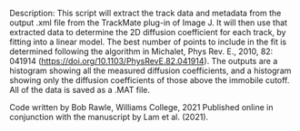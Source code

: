 Description:
This script will extract the track data and metadata from the output .xml 
file from the TrackMate plug-in of Image J. It will then use that extracted
data to determine the 2D diffusion coefficient for each track, by fitting
into a linear model. The best number of points to include in the fit is
determined following the algorithm in Michalet, Phys Rev. E., 2010, 82: 041914
(https://doi.org/10.1103/PhysRevE.82.041914). The outputs are a histogram
showing all the measured diffusion coefficients, and a histogram showing
only the diffusion coefficients of those above the immobile cutoff.
All of the data is saved as a .MAT file.

Code written by Bob Rawle, Williams College, 2021
Published online in conjunction with the manuscript by Lam et al. (2021).
